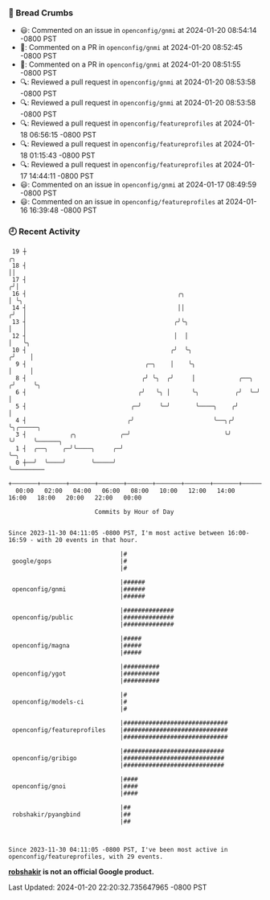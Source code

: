 ### 🍞 Bread Crumbs

 * 😃: Commented on an issue in `openconfig/gnmi` at 2024-01-20 08:54:14 -0800 PST
 * 💬: Commented on a PR in  `openconfig/gnmi` at 2024-01-20 08:52:45 -0800 PST
 * 💬: Commented on a PR in  `openconfig/gnmi` at 2024-01-20 08:51:55 -0800 PST
 * 🔍: Reviewed a pull request in  `openconfig/gnmi` at 2024-01-20 08:53:58 -0800 PST
 * 🔍: Reviewed a pull request in  `openconfig/gnmi` at 2024-01-20 08:53:58 -0800 PST
 * 🔍: Reviewed a pull request in  `openconfig/featureprofiles` at 2024-01-18 06:56:15 -0800 PST
 * 🔍: Reviewed a pull request in  `openconfig/featureprofiles` at 2024-01-18 01:15:43 -0800 PST
 * 🔍: Reviewed a pull request in  `openconfig/featureprofiles` at 2024-01-17 14:44:11 -0800 PST
 * 😃: Commented on an issue in `openconfig/gnmi` at 2024-01-17 08:49:59 -0800 PST
 * 😃: Commented on an issue in `openconfig/featureprofiles` at 2024-01-16 16:39:48 -0800 PST

### 🕘 Recent Activity
```
 19 ┼                                                                    ╭╮
 18 ┤                                                                    ││
 17 ┤                                                                   ╭╯│
 16 ┤                                          ╭╮                       │ ╰╮
 14 ┤                                          ││                      ╭╯  │
 13 ┤                                         ╭╯╰╮                     │   │
 12 ┤                                         │  │                     │   ╰╮
 10 ┤                                        ╭╯  ╰╮                   ╭╯    │
  9 ┤                                 ╭─╮    │    ╰╮                  │     │
  8 ┤                                ╭╯ ╰╮  ╭╯     │            ╭──╮ ╭╯     ╰╮
  6 ┤                               ╭╯   ╰╮ │      ╰╮          ╭╯  ╰─╯       │
  5 ┤                             ╭─╯     ╰─╯       ╰────╮    ╭╯             │
  4 ┤                            ╭╯                      ╰──╮╭╯              ╰╮╭─────╮
  3 ┤            ╭╮            ╭─╯                          ╰╯                ╰╯     ╰──────╮
  1 ┤  ╭──╮    ╭─╯╰────╮     ╭─╯                                                            ╰─╮
  0 ┼──╯  ╰────╯       ╰─────╯                                                                ╰─────────
    +───────+───────+───────+───────+───────+───────+───────+───────+───────+───────+───────+───────+────
  00:00   02:00   04:00   06:00   08:00   10:00   12:00   14:00   16:00   18:00   20:00   22:00   00:00   

						Commits by Hour of Day


Since 2023-11-30 04:11:05 -0800 PST, I'm most active between 16:00-16:59 - with 20 events in that hour.

```



```
                               |#
 google/gops                   |#
                               |#

                               |######
 openconfig/gnmi               |######
                               |######

                               |##############
 openconfig/public             |##############
                               |##############

                               |#####
 openconfig/magna              |#####
                               |#####

                               |##########
 openconfig/ygot               |##########
                               |##########

                               |#
 openconfig/models-ci          |#
                               |#

                               |#############################
 openconfig/featureprofiles    |#############################
                               |#############################

                               |############################
 openconfig/gribigo            |############################
                               |############################

                               |####
 openconfig/gnoi               |####
                               |####

                               |##
 robshakir/pyangbind           |##
                               |##



Since 2023-11-30 04:11:05 -0800 PST, I've been most active in openconfig/featureprofiles, with 29 events.

```
**[robshakir](mailto:robjs@google.com) is not an official Google product.**  


Last Updated: 2024-01-20 22:20:32.735647965 -0800 PST
